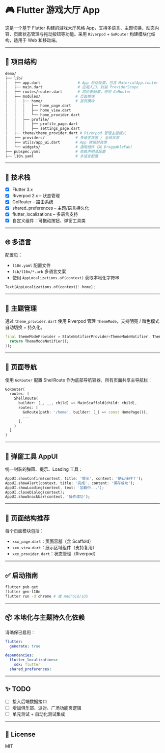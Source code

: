 
# 🎮 Flutter 游戏大厅 App

这是一个基于 Flutter 构建的游戏大厅风格 App，支持多语言、主题切换、动态内容、页面状态管理与拖动按钮等功能。采用 `Riverpod` + `GoRouter` 构建模块化结构，适用于 Web 和移动端。

---

## 📁 项目结构

```bash
demo/
├── lib/
│   ├── app.dart                 # App 启动配置，包含 MaterialApp.router
│   ├── main.dart                # 应用入口，封装 ProviderScope
│   ├── routes/router.dart       # 路由表配置，使用 GoRouter
│   ├── modules/                # 页面模块
│   │   ├── home/               # 首页模块
│   │   │   ├── home_page.dart
│   │   │   ├── home_view.dart
│   │   │   └── home_provider.dart
│   │   ├── profile/
│   │   │   ├── profile_page.dart
│   │   │   ├── settings_page.dart
│   ├── theme/theme_provider.dart # Riverpod 管理主题模式
│   ├── providers/              # 多语言状态 / 全局状态
│   ├── utils/app_ui.dart       # App 弹窗封装类
│   └── widgets/                # 通用组件（如 DraggableFab）
├── pubspec.yaml                # 依赖声明及配置
├── l10n.yaml                   # 多语言配置
```

---

## 🚀 技术栈

- [x] Flutter 3.x
- [x] Riverpod 2.x – 状态管理
- [x] GoRouter – 路由系统
- [x] shared_preferences – 主题/语言持久化
- [x] flutter_localizations – 多语言支持
- [x] 自定义组件：可拖动按钮、弹窗工具类

---

## 🌐 多语言

配置见：
- `l10n.yaml` 配置文件
- `lib/l10n/*.arb` 多语言文案
- 使用 `AppLocalizations.of(context)` 获取本地化字符串

```dart
Text(AppLocalizations.of(context)!.home);
```

---

## 🎨 主题管理

通过 `theme_provider.dart` 使用 Riverpod 管理 `ThemeMode`，支持明亮 / 暗色模式自动切换 + 持久化。

```dart
final themeModeProvider = StateNotifierProvider<ThemeModeNotifier, ThemeMode>((ref) {
  return ThemeModeNotifier();
});
```

---

## 🧭 页面导航

使用 `GoRouter` 配置 ShellRoute 作为底部导航容器，所有页面共享主导航栏：

```dart
GoRouter(
  routes: [
    ShellRoute(
      builder: (_, __, child) => MainScaffold(child: child),
      routes: [
        GoRoute(path: '/home', builder: (_) => const HomePage()),
        ...
      ],
    )
  ]
)
```

---

## 🧩 弹窗工具 AppUI

统一封装的弹窗、提示、Loading 工具：

```dart
AppUI.showConfirm(context, title: '提示', content: '确认操作？');
AppUI.showAlert(context, title: '完成', content: '保存成功');
AppUI.showLoading(context, text: '加载中...');
AppUI.closeDialog(context);
AppUI.showSnackbar(context, '操作成功');
```

---

## 🧪 页面结构推荐

每个页面模块包括：

- `xxx_page.dart`：页面容器（含 Scaffold）
- `xxx_view.dart`：展示区域组件（支持复用）
- `xxx_provider.dart`：状态管理（Riverpod）

---

## ✅ 启动指南

```bash
flutter pub get
flutter gen-l10n
flutter run -d chrome # 或 Android/iOS
```

---

## 📦 本地化与主题持久化依赖

请确保已启用：

```yaml
flutter:
  generate: true

dependencies:
  flutter_localizations:
    sdk: flutter
  shared_preferences:
```

---

## ✨ TODO

- [ ] 接入后端数据接口
- [ ] 增加俱乐部、派对、广场功能页逻辑
- [ ] 单元测试 + 自动化测试集成

---

## 📄 License

MIT
